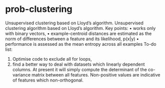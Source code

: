 # prob-clustering
Unsupervised clustering based on Lloyd’s algorithm. 
Unsupervised clustering algorithm based on Lloyd’s algorithm. Key points:
•	works only with binary vectors, 
•	example-centroid distances are estimated as the norm of differences between a feature and its likelihood, p(x|y)
•	performance is assessed as the mean entropy across all examples
To-do list:
1.	Optimise code to exclude all for loops, 
2.	find a better way to deal with datasets which linearly dependent columns. At present it will simply compute the determinant of the co-variance matrix between all features. Non-positive values are indicative of features which non-orthogonal.
